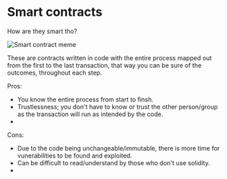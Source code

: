 # Smart contracts

How are they smart tho?

![Smart contract meme](https://discover.luno.com/wp-content/uploads/Screenshot-2019-04-17-at-13.17.05-300x275.png)

These are contracts written in code with the entire process mapped out from the first to the last transaction, that way you can be sure of the outcomes, throughout each step.

Pros:

- You know the entire process from start to finsh.
- Trustlessness; you don't have to know or trust the other person/group as the transaction will run as intended by the code.
-

Cons:

- Due to the code being unchangeable/immutable, there is more time for vunerabilities to be found and exploited.
- Can be difficult to read/understand by those who don't use solidity.
-
